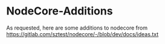 # NodeCore-Additions
As requested, here are some additions to nodecore from https://gitlab.com/sztest/nodecore/-/blob/dev/docs/ideas.txt
